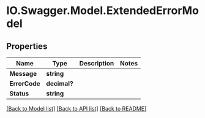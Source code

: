 # IO.Swagger.Model.ExtendedErrorModel
## Properties

Name | Type | Description | Notes
------------ | ------------- | ------------- | -------------
**Message** | **string** |  | 
**ErrorCode** | **decimal?** |  | 
**Status** | **string** |  | 

[[Back to Model list]](../README.md#documentation-for-models) [[Back to API list]](../README.md#documentation-for-api-endpoints) [[Back to README]](../README.md)

